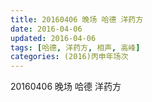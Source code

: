 ```yaml
---
title: 20160406 晚场 哈德 洋药方
date: 2016-04-06
updated: 2016-04-06
tags: [哈德, 洋药方, 相声, 高峰] 
categories: (2016)丙申年场次 
---
```

20160406 晚场 哈德 洋药方
